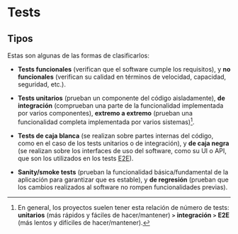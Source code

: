 # Tests

## Tipos

Estas son algunas de las formas de clasificarlos:

- **Tests funcionales** (verifican que el software cumple los requisitos), y **no funcionales** (verifican su calidad en términos de velocidad, capacidad, seguridad, etc.).

- **Tests unitarios** (prueban un componente del código aisladamente), **de integración** (comprueban una parte de la funcionalidad implementada por varios componentes), **extremo a extremo** (prueban una funcionalidad completa implementada por varios sistemas)[^1].

- **Tests de caja blanca** (se realizan sobre partes internas del código, como en el caso de los tests unitarios o de integración), y **de caja negra** (se realizan sobre los interfaces de uso del software, como su UI o API, que son los utilizados en los tests <abbr title="End to End">E2E</abbr>).

- **Sanity/smoke tests** (prueban la funcionalidad básica/fundamental de la aplicación para garantizar que es estable), y **de regresión** (prueban que los cambios realizados al software no rompen funcionalidades previas).

[^1]: En general, los proyectos suelen tener esta relación de número de tests: **unitarios** (más rápidos y fáciles de hacer/mantener) **`>`** **integración** **`>`** **E2E** (más lentos y difíciles de hacer/mantener).